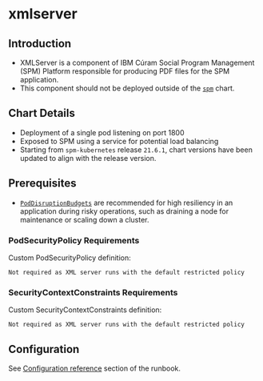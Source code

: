 # xmlserver

## Introduction

* XMLServer is a component of IBM Cúram Social Program Management (SPM) Platform responsible for producing PDF files for the SPM application.
* This component should not be deployed outside of the [`spm`](../spm) chart.

## Chart Details

* Deployment of a single pod listening on port 1800
* Exposed to SPM using a service for potential load balancing
* Starting from `spm-kubernetes` release `21.6.1`, chart versions have been updated to align with the release version.

## Prerequisites

* [`PodDisruptionBudgets`](https://kubernetes.io/docs/tasks/run-application/configure-pdb/) are recommended for high resiliency in an application during risky operations, such as draining a node for maintenance or scaling down a cluster.

### PodSecurityPolicy Requirements

Custom PodSecurityPolicy definition:

```
Not required as XML server runs with the default restricted policy
```

### SecurityContextConstraints Requirements

Custom SecurityContextConstraints definition:

```
Not required as XML server runs with the default restricted policy
```

## Configuration

See [Configuration reference](https://ibm.github.io/spm-kubernetes/deployment/config-reference) section of the runbook.
